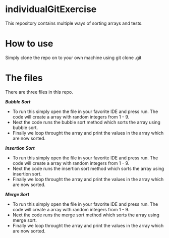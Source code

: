 # individualGitExercise

This repository contains multiple ways of sorting arrays and tests.

# How to use

Simply clone the repo on to your own machine using git clone <url>.git
  
# The files
 
There are three files in this repo.
  
  ***Bubble Sort***
  - To run this simply open the file in your favorite IDE and press run. The code will create a array with random integers from 1 - 9.
  - Next the code runs the bubble sort method which sorts the array using bubble sort.
  - Finally we loop throught the array and print the values in the array which are now sorted.
  
 ***Insertion Sort***
  - To run this simply open the file in your favorite IDE and press run. The code will create a array with random integers from 1 - 9.
  - Next the code runs the insertion sort method which sorts the array using insertion sort.
  - Finally we loop throught the array and print the values in the array which are now sorted.
  
  ***Merge Sort***
  - To run this simply open the file in your favorite IDE and press run. The code will create a array with random integers from 1 - 9.
  - Next the code runs the merge sort method which sorts the array using merge sort.
  - Finally we loop throught the array and print the values in the array which are now sorted.
